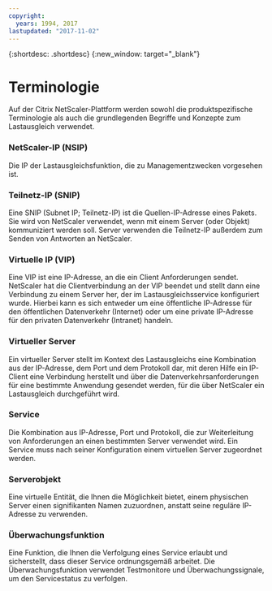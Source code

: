 ```yaml
---
copyright:
  years: 1994, 2017
lastupdated: "2017-11-02"
---
```


{:shortdesc: .shortdesc}
{:new_window: target="_blank"}

# Terminologie

Auf der Citrix NetScaler-Plattform werden sowohl die produktspezifische Terminologie als auch die grundlegenden Begriffe und Konzepte zum Lastausgleich verwendet. 

### NetScaler-IP (NSIP)

Die IP der Lastausgleichsfunktion, die zu Managementzwecken vorgesehen ist.

### Teilnetz-IP (SNIP)

Eine SNIP (Subnet IP; Teilnetz-IP) ist die Quellen-IP-Adresse eines Pakets. Sie wird von NetScaler verwendet, wenn mit einem Server (oder Objekt) kommuniziert werden soll. Server verwenden die Teilnetz-IP außerdem zum Senden von Antworten an NetScaler.

### Virtuelle IP (VIP)

Eine VIP ist eine IP-Adresse, an die ein Client Anforderungen sendet. NetScaler hat die Clientverbindung an der VIP beendet und stellt dann eine Verbindung zu einem Server her, der im Lastausgleichsservice konfiguriert wurde. Hierbei kann es sich entweder um eine öffentliche IP-Adresse für den öffentlichen Datenverkehr (Internet) oder um eine private IP-Adresse für den privaten Datenverkehr (Intranet) handeln.

### Virtueller Server

Ein virtueller Server stellt im Kontext des Lastausgleichs eine Kombination aus der IP-Adresse, dem Port und dem Protokoll dar, mit deren Hilfe ein IP-Client eine Verbindung herstellt und über die Datenverkehrsanforderungen für eine bestimmte Anwendung gesendet werden, für die über NetScaler ein Lastausgleich durchgeführt wird.

### Service

Die Kombination aus IP-Adresse, Port und Protokoll, die zur Weiterleitung von Anforderungen an einen bestimmten Server verwendet wird. Ein Service muss nach seiner Konfiguration einem virtuellen Server zugeordnet werden.

### Serverobjekt

Eine virtuelle Entität, die Ihnen die Möglichkeit bietet, einem physischen Server einen signifikanten Namen zuzuordnen, anstatt seine reguläre IP-Adresse zu verwenden.

### Überwachungsfunktion

Eine Funktion, die Ihnen die Verfolgung eines Service erlaubt und sicherstellt, dass dieser Service ordnungsgemäß arbeitet. Die Überwachungsfunktion verwendet Testmonitore und Überwachungssignale, um den Servicestatus zu verfolgen.
